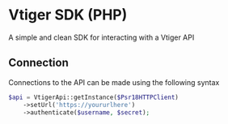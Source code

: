 # Vtiger SDK (PHP)

A simple and clean SDK for interacting with a Vtiger API

## Connection
Connections to the API can be made using the following syntax

```php
$api = VtigerApi::getInstance($Psr18HTTPClient)
    ->setUrl('https://yoururlhere')
    ->authenticate($username, $secret);
```
